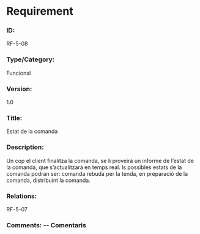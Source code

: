 # Requirement 

### ID: 
RF-5-08

### Type/Category: 
Funcional

### Version: 
1.0

### Title: 
Estat de la comanda

### Description: 
Un cop el client finalitza la comanda, se li proveirà un informe de l’estat de la comanda, que s’actualitzarà en temps real. ls possibles estats de la comanda podran ser: comanda rebuda per la tenda, en preparació de la comanda, distribuint la comanda. 

### Relations: 
RF-5-07

### Comments: -- Comentaris

